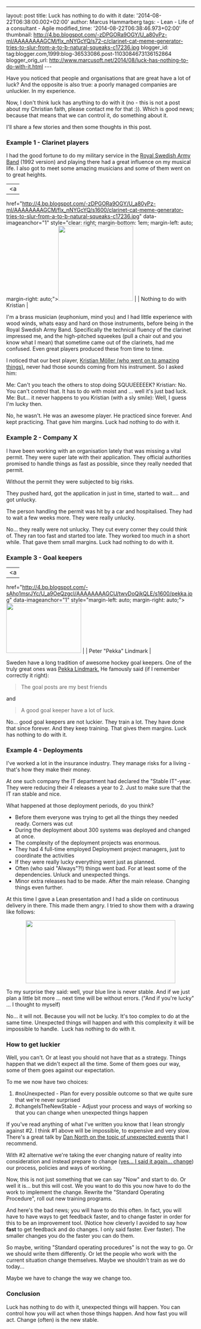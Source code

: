 ---
layout: post
title: Luck has nothing to do with it date: '2014-08-22T06:38:00.002+02:00'
author: Marcus Hammarberg
tags: - Lean -
Life of a consultant - Agile
modified_time: '2014-08-22T06:38:46.973+02:00' thumbnail:
http://4.bp.blogspot.com/-zDPGORa9OGY/U_a80yPz-mI/AAAAAAAAGCM/flx_nNYGcYQ/s72-c/clarinet-cat-meme-generator-tries-to-slur-from-a-to-b-natural-squeaks-c17236.jpg
blogger_id: tag:blogger.com,1999:blog-36533086.post-1103084673136152864
blogger_orig_url: http://www.marcusoft.net/2014/08/luck-has-nothing-to-do-with-it.html ---

<div dir="ltr" style="text-align: left;" trbidi="on">

Have you noticed that people and organisations that are great have a lot
of luck? And the opposite is also true: a poorly managed companies are
unluckier. In my experience.

Now, I don't think luck has anything to do with it (no - this is not a
post about my Christian faith, please contact me for that :)). Which is
good news; because that means that we can control it, do something about
it.

I'll share a few stories and then some thoughts in this post.



### Example 1 - Clarinet players


I had the good fortune to do my military service in the <a
href="http://www.forsvarsmakten.se/sv/organisation/livgardet/forsvarsmusiken/armens-musikkar/"
target="_blank">Royal Swedish Army Band</a> (1992 version) and playing
there had a great influence on my musical life. I also got to meet some
amazing musicians and some of them went on to great heights.

|                                                                                                                                                                         |
|:-----------------------------------------------------------------------------------------------------------------------------------------------------------------------:|
|                                                                                    <a
  href="http://4.bp.blogspot.com/-zDPGORa9OGY/U_a80yPz-mI/AAAAAAAAGCM/flx_nNYGcYQ/s1600/clarinet-cat-meme-generator-tries-to-slur-from-a-to-b-natural-squeaks-c17236.jpg"
                                                                           data-imageanchor="1"
                                           style="clear: right; margin-bottom: 1em; margin-left: auto; margin-right: auto;"><img
  src="http://4.bp.blogspot.com/-zDPGORa9OGY/U_a80yPz-mI/AAAAAAAAGCM/flx_nNYGcYQ/s1600/clarinet-cat-meme-generator-tries-to-slur-from-a-to-b-natural-squeaks-c17236.jpg"
                                                             data-border="0" width="200" height="200" /></a>                                                              |
|                                                                       Nothing to do with Kristian                                                                       |


I'm a brass musician (euphonium, mind you) and I had little experience
with wood winds, whats easy and hard on those instruments, before being
in the Royal Swedish Army Band. Specifically the technical fluency of
the clarinet impressed me, and the high-pitched squeekes (pull a chair
out and you know what I mean) that sometime came out of the clarinets,
had me confused. Even great players produced these from time to time.

I noticed that our best player, <a
href="http://www.sverigesradiobutiken.se/kristian-moller-klarinette/127-0"
target="_blank">Kristian Möller (who went on to amazing things)</a>,
never had those sounds coming from his instrument.
So I asked him:

Me: Can't you teach the others to stop doing SQUUEEEEEK?
Kristian: No. You can't control that. It has to do with moist and ...
well it's just bad luck.
Me: But... it never happens to you
Kristian (with a sly smile): Well, I guess I'm lucky then.

No, he wasn't. He was an awesome player. He practiced since forever. And
kept practicing. That gave him margins. Luck had nothing to do with
it.

### Example 2 - Company X

<div>

I have been working with an organisation lately that was missing a vital
permit. They were super late with their application. They official
authorities promised to handle things as fast as possible, since they
really needed that permit. 

</div>

<div>

Without the permit they were subjected to big risks.

</div>

<div>

They pushed hard, got the application in just in time, started to
wait.... and got unlucky. 

</div>

<div>

The person handling the permit was hit by a car and hospitalised. They
had to wait a few weeks more. They were really unlucky.

</div>

<div>



</div>

<div>

No... they really were not unlucky. They cut every corner they could
think of. They ran too fast and started too late. They worked too much
in a short while. That gave them small margins. Luck had nothing to do
with it.

</div>

### Example 3 - Goal keepers

|                                                                                                  |
|:------------------------------------------------------------------------------------------------:|
|                                                <a
  href="http://4.bp.blogspot.com/-sAho1msrJYc/U_a9OeQzgcI/AAAAAAAAGCU/twvDoQjkQLE/s1600/pekka.jpg"
              data-imageanchor="1" style="margin-left: auto; margin-right: auto;"><img
  src="http://4.bp.blogspot.com/-sAho1msrJYc/U_a9OeQzgcI/AAAAAAAAGCU/twvDoQjkQLE/s1600/pekka.jpg"
                          data-border="0" width="200" height="133" /></a>                          |
|                                      Peter "Pekka" Lindmark                                      |

<div style="text-align: left;">

Sweden have a long tradition of awesome hockey goal keepers. One of the
truly great ones was
<a href="http://en.wikipedia.org/wiki/Peter_Lindmark"
target="_blank">Pekka Lindmark.</a> He famously said (if I remember
correctly it right):

</div>

> The goal posts are my best friends

and

> A good goal keeper have a lot of luck.

No... good goal keepers are not luckier. They train a lot. They have
done that since forever. And they keep training. That gives them
margins. Luck has nothing to do with it.

### Example 4 - Deployments

<div style="text-align: left;">

I've worked a lot in the insurance industry. They manage risks for a
living - that's how they make their money. 

</div>

<div style="text-align: left;">

At one such company the IT department had declared the "Stable IT"-year.
They were reducing their 4 releases a year to 2. Just to make sure that
the IT ran stable and nice. 

</div>

<div style="text-align: left;">

What happened at those deployment periods, do you think?  

</div>

<div style="text-align: left;">

</div>

-   Before them everyone was trying to get all the things they needed
    ready. Corners was cut
-   During the deployment about 300 systems was deployed and changed at
    once. 
-   The complexity of the deployment projects was enormous.
-   They had 4 full-time employed Deployment project managers, just to
    coordinate the activities
-   If they were really lucky everything went just as planned. 
-   Often (who said "Always"?!) things went bad. For at least some of
    the dependencies. Unluck and unexpected things.
-   Minor extra releases had to be made. After the main release.
    Changing things even further. 

At this time I gave a Lean presentation and I had a slide on continuous
delivery in there. This made them angry. I tried to show them with a
drawing like follows:

<div class="separator" style="clear: both; text-align: center;">

</div>

<div class="separator" style="clear: both; text-align: center;">

<a
href="http://1.bp.blogspot.com/-cIfy_cFzJ1Y/U_bJLePzLFI/AAAAAAAAGC8/G7Ln01-2Du8/s1600/cd%2Bversus%2Bstable%2Bit.jpg"
data-imageanchor="1" style="margin-left: 1em; margin-right: 1em;"><img
src="http://1.bp.blogspot.com/-cIfy_cFzJ1Y/U_bJLePzLFI/AAAAAAAAGC8/G7Ln01-2Du8/s1600/cd%2Bversus%2Bstable%2Bit.jpg"
data-border="0" width="400" height="168" /></a>

</div>

<div style="text-align: left;">



</div>

<div style="text-align: left;">

To my surprise they said: well, your blue line is never stable. And if
we just plan a little bit more ... next time will be without errors.
("And if you're lucky" ... I thought to myself)

</div>

<div style="text-align: left;">



</div>

<div style="text-align: left;">

No... it will not. Because you will not be lucky. It's too complex to do
at the same time. Unexpected things will happen and with this complexity
it will be impossible to handle.  Luck has nothing to do with it. 

</div>

### How to get luckier

<div>

Well, you can't. Or at least you should not have that as a strategy.
Things happen that we didn't expect all the time. Some of them goes our
way, some of them goes against our expectation. 

</div>

<div>



</div>

<div>

To me we now have two choices:

</div>

<div>

1.  \#noUnexpected - Plan for every possible outcome so that we quite
    sure that we're never surprised
2.  \#changeIsTheNewStable - Adjust your process and ways of working so
    that you can change when unexpected things happen

<div>

If you've read anything of what I've written you know that I lean
strongly against \#2. I think \#1 above will be impossible, to expensive
and very slow. There's a great talk by
<a href="https://vimeo.com/86396740" target="_blank">Dan North on the
topic of unexpected events</a> that I recommend.

</div>

</div>

<div>



</div>

<div>

With \#2 alternative we're taking the ever changing nature of reality
into consideration and instead prepare to change
(<a href="http://www.marcusoft.net/2013/10/YesITalkAboutChange.html"
target="_blank">yes... I said it again... change</a>) our process,
policies and ways of working. 

</div>

<div>



</div>

<div>

Now, this is not just something that we can say "Now" and start to do.
Or well it is... but this will cost. We you want to do this you now have
to do the work to implement the change. Rewrite the "Standard Operating
Procedure", roll out new training programs. 

</div>

<div>



</div>

<div>

And here's the bad news; you will have to do this often. In fact, you
will have to have ways to get feedback faster, and to change faster in
order for this to be an improvement tool. (Notice how cleverly I avoided
to say how **fast** to get feedback and do changes. I only said faster.
Ever faster). The smaller changes you do the faster you can do them. 

</div>

<div>



</div>

<div>

So maybe, writing "Standard operating procedures" is not the way to go.
Or we should write them differently. Or let the people who work with the
current situation change themselves. Maybe we shouldn't train as we do
today... 

</div>

<div>



</div>

<div>

Maybe we have to change the way we change too.

</div>

### Conclusion

<div>

Luck has nothing to do with it, unexpected things will happen. You can
control how you will act when those things happen. And how fast you will
act. Change (often) is the new stable.

</div>

</div>
